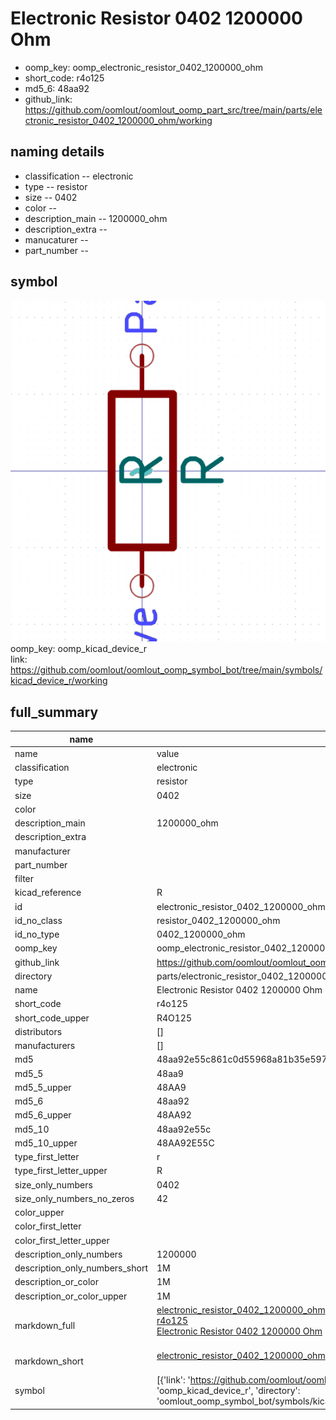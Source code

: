 # Electronic Resistor 0402 1200000 Ohm

  
* oomp_key: oomp_electronic_resistor_0402_1200000_ohm 
* short_code: r4o125
* md5_6: 48aa92  
* github_link: https://github.com/oomlout/oomlout_oomp_part_src/tree/main/parts/electronic_resistor_0402_1200000_ohm/working  
## naming details
* classification -- electronic
* type -- resistor
* size -- 0402
* color -- 
* description_main -- 1200000_ohm
* description_extra -- 
* manucaturer -- 
* part_number -- 



## symbol

![](symbol/0/working/working_600.png)  
oomp_key: oomp_kicad_device_r  
link: https://github.com/oomlout/oomlout_oomp_symbol_bot/tree/main/symbols/kicad_device_r/working  


## full_summary
| name | value | 
| --- | --- | 
| name | value | 
| classification | electronic | 
| type | resistor | 
| size | 0402 | 
| color |  | 
| description_main | 1200000_ohm | 
| description_extra |  | 
| manufacturer |  | 
| part_number |  | 
| filter |  | 
| kicad_reference | R | 
| id | electronic_resistor_0402_1200000_ohm | 
| id_no_class | resistor_0402_1200000_ohm | 
| id_no_type | 0402_1200000_ohm | 
| oomp_key | oomp_electronic_resistor_0402_1200000_ohm | 
| github_link | https://github.com/oomlout/oomlout_oomp_part_src/tree/main/parts/electronic_resistor_0402_1200000_ohm/working | 
| directory | parts/electronic_resistor_0402_1200000_ohm | 
| name | Electronic Resistor 0402 1200000 Ohm | 
| short_code | r4o125 | 
| short_code_upper | R4O125 | 
| distributors | [] | 
| manufacturers | [] | 
| md5 | 48aa92e55c861c0d55968a81b35e5978 | 
| md5_5 | 48aa9 | 
| md5_5_upper | 48AA9 | 
| md5_6 | 48aa92 | 
| md5_6_upper | 48AA92 | 
| md5_10 | 48aa92e55c | 
| md5_10_upper | 48AA92E55C | 
| type_first_letter | r | 
| type_first_letter_upper | R | 
| size_only_numbers | 0402 | 
| size_only_numbers_no_zeros | 42 | 
| color_upper |  | 
| color_first_letter |  | 
| color_first_letter_upper |  | 
| description_only_numbers | 1200000 | 
| description_only_numbers_short | 1M | 
| description_or_color | 1M | 
| description_or_color_upper | 1M | 
| markdown_full | [electronic_resistor_0402_1200000_ohm](https://github.com/oomlout/oomlout_oomp_part_src/tree/main/parts/electronic_resistor_0402_1200000_ohm/working)<br>[r4o125](https://github.com/oomlout/oomlout_oomp_part_src/tree/main/parts/electronic_resistor_0402_1200000_ohm/working)<br>[Electronic Resistor 0402 1200000 Ohm](https://github.com/oomlout/oomlout_oomp_part_src/tree/main/parts/electronic_resistor_0402_1200000_ohm/working)<br><br> | 
| markdown_short | [electronic_resistor_0402_1200000_ohm](https://github.com/oomlout/oomlout_oomp_part_src/tree/main/parts/electronic_resistor_0402_1200000_ohm/working)<br><br> | 
| symbol | [{'link': 'https://github.com/oomlout/oomlout_oomp_symbol_bot/tree/main/symbols/kicad_device_r', 'oomp_key': 'oomp_kicad_device_r', 'directory': 'oomlout_oomp_symbol_bot/symbols/kicad_device_r//working/working.kicad_sym'}] | 
